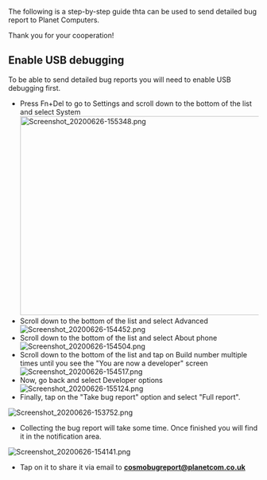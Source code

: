 The following is a step-by-step guide thta can be used to send detailed
bug report to Planet Computers.

Thank you for your cooperation!

## Enable USB debugging

To be able to send detailed bug reports you will need to enable USB
debugging first.

-   Press Fn+Del to go to Settings and scroll down to the bottom of the
    list and select System
    <img src="Screenshot_20200626-155348.png"
    title="Screenshot_20200626-155348.png" width="800" height="400"
    alt="Screenshot_20200626-155348.png" />
-   Scroll down to the bottom of the list and select Advanced
    ![](Screenshot_20200626-154452.png "Screenshot_20200626-154452.png")
-   Scroll down to the bottom of the list and select About phone
    ![](Screenshot_20200626-154504.png "Screenshot_20200626-154504.png")
-   Scroll down to the bottom of the list and tap on Build number
    multiple times until you see the "You are now a developer" screen
    ![](Screenshot_20200626-154517.png "Screenshot_20200626-154517.png")
-   Now, go back and select Developer options
    ![](Screenshot_20200626-155124.png "Screenshot_20200626-155124.png")
-   Finally, tap on the "Take bug report" option and select "Full
    report".

![](Screenshot_20200626-153752.png "Screenshot_20200626-153752.png")

-   Collecting the bug report will take some time. Once finished you
    will find it in the notification area.

![](Screenshot_20200626-154141.png "Screenshot_20200626-154141.png")

-   Tap on it to share it via email to
    **cosmobugreport@planetcom.co.uk**

##  